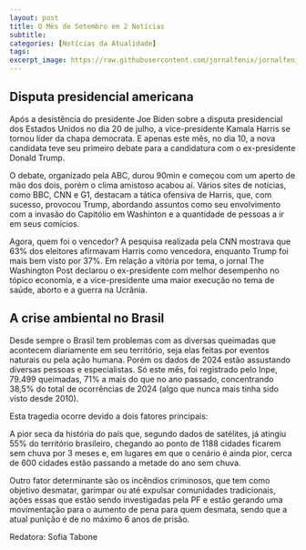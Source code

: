 ```yaml
---
layout: post
title: O Mês de Setembro em 2 Notícias
subtitle:
categories: [Notícias da Atualidade]
tags:
excerpt_image: https://raw.githubusercontent.com/jornalfenix/jornalfenix.github.io/ad58ca6849acf6c47934a565219a9f4d8a8177cb/assets/images/setembro_2.jpg
---
```


## Disputa presidencial americana

Após a desistência do presidente Joe Biden sobre a disputa presidencial dos Estados Unidos no dia 20 de julho, a vice-presidente Kamala Harris se tornou líder da chapa democrata. E apenas este mês, no dia 10, a nova candidata teve seu primeiro debate para a candidatura com o ex-presidente Donald Trump.

O debate, organizado pela ABC, durou 90min e começou com um aperto de mão dos dois, porém o clima amistoso acabou aí. Vários sites de notícias, como BBC, CNN e G1, destacam a tática ofensiva de Harris, que, com sucesso, provocou Trump, abordando assuntos como seu envolvimento com a invasão do Capitólio em Washinton e a quantidade de pessoas a ir em seus comícios.

Agora, quem foi o vencedor? A pesquisa realizada pela CNN mostrava que 63% dos eleitores afirmavam Harris como vencedora, enquanto Trump foi mais bem visto por 37%. Em relação a vitória por tema, o jornal The Washington Post declarou o ex-presidente com melhor desempenho no tópico economia, e a vice-presidente uma maior execução no tema de saúde, aborto e a guerra na Ucrânia.

## A crise ambiental no Brasil

Desde sempre o Brasil tem problemas com as diversas queimadas que acontecem diariamente em seu território, seja elas feitas por eventos naturais ou pela ação humana. Porém os dados de 2024 estão assustando diversas pessoas e especialistas. Só este mês, foi registrado pelo Inpe, 79.499 queimadas, 71% a mais do que no ano passado, concentrando 38,5% do total de ocorrências de 2024 (algo que nunca mais tinha sido visto desde 2010).

Esta tragedia ocorre devido a dois fatores principais:

 A pior seca da história do país que, segundo dados de satélites, já atingiu 55% do território brasileiro, chegando ao ponto de 1188 cidades ficarem sem chuva por 3 meses e, em lugares em que o cenário é ainda pior, cerca de 600 cidades estão passando a metade do ano sem chuva.

Outro fator determinante são os incêndios criminosos, que tem como objetivo desmatar, garimpar ou até expulsar comunidades tradicionais, ações essas que estão sendo investigadas pela PF e estão gerando uma movimentação para o aumento de pena para quem desmata, sendo que a atual punição é de no máximo 6 anos de prisão.

Redatora: Sofia Tabone
